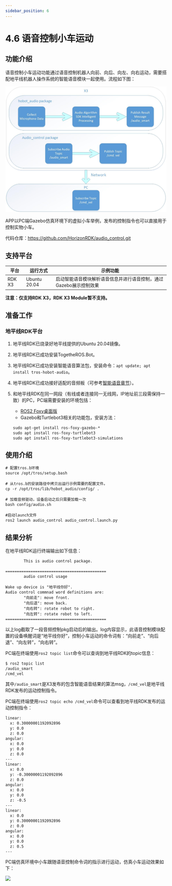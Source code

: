 ```yaml
---
sidebar_position: 6
---
```


# 4.6 语音控制小车运动

## 功能介绍

语音控制小车运动功能通过语音控制机器人向前、向后、向左、向右运动，需要搭配地平线机器人操作系统的智能语音模块一起使用。流程如下图：

![](./image/car_audio_control/audio_control.jpg)

APP以PC端Gazebo仿真环境下的虚拟小车举例，发布的控制指令也可以直接用于控制实物小车。

代码仓库：<https://github.com/HorizonRDK/audio_control.git>

## 支持平台

| 平台     | 运行方式      | 示例功能                       |
| -------- | ------------ | ------------------------------ |
| RDK X3 | Ubuntu 20.04 | 启动智能语音模块解析语音信息并进行语音控制，通过Gazebo展示控制效果 |

**注意：仅支持RDK X3，RDK X3 Module暂不支持。**

## 准备工作

### 地平线RDK平台

1. 地平线RDK已烧录好地平线提供的Ubuntu 20.04镜像。

2. 地平线RDK已成功安装TogetheROS.Bot。

3. 地平线RDK已成功安装智能语音算法包，安装命令：`apt update; apt install tros-hobot-audio`。

4. 地平线RDK已成功接好适配的音频板（可参考[智能语音章节](../boxs/box_adv#智能语音)）。

5. 和地平线RDK在同一网段（有线或者连接同一无线网，IP地址前三段需保持一致）的PC，PC端需要安装的环境包括：

   - [ROS2 Foxy桌面版](https://docs.ros.org/en/foxy/Installation/Ubuntu-Install-Debians.html)
   - Gazebo和Turtlebot3相关的功能包，安装方法：

   ```shell
   sudo apt-get install ros-foxy-gazebo-*
   sudo apt install ros-foxy-turtlebot3
   sudo apt install ros-foxy-turtlebot3-simulations
   ```

## 使用介绍

```shell
# 配置tros.b环境
source /opt/tros/setup.bash

# 从tros.b的安装路径中拷贝出运行示例需要的配置文件。
cp -r /opt/tros/lib/hobot_audio/config/ .

# 加载音频驱动，设备启动之后只需要加载一次
bash config/audio.sh

#启动launch文件
ros2 launch audio_control audio_control.launch.py
```

## 结果分析

在地平线RDK运行终端输出如下信息：

```shell
        This is audio control package.

============================================
        audio control usage

Wake up device is "地平线你好".
Audio control commnad word definitions are:
        "向前走": move front.
        "向后退": move back.
        "向右转": rotate robot to right.
        "向左转": rotate robot to left. 
============================================

```

以上log截取了一段音频控制pkg启动后的输出。log内容显示，此语音控制模块配置的设备唤醒词是“地平线你好”，控制小车运动的命令词有：“向前走”、“向后退”、“向左转”，“向右转”。

PC端在终端使用`ros2 topic list`命令可以查询到地平线RDK的topic信息：

```shell
$ ros2 topic list
/audio_smart
/cmd_vel
```

其中`/audio_smart`是X3发布的包含智能语音结果的算法msg，`/cmd_vel`是地平线RDK发布的运动控制指令。

PC端在终端使用`ros2 topic echo /cmd_vel`命令可以查看到地平线RDK发布的运动控制指令：

```shell
linear:
  x: 0.30000001192092896
  y: 0.0
  z: 0.0
angular:
  x: 0.0
  y: 0.0
  z: 0.0
---
linear:
  x: 0.0
  y: -0.30000001192092896
  z: 0.0
angular:
  x: 0.0
  y: 0.0
  z: -0.5
---
linear:
  x: 0.0
  y: 0.30000001192092896
  z: 0.0
angular:
  x: 0.0
  y: 0.0
  z: 0.5
---
```

PC端仿真环境中小车跟随语音控制命令词的指示进行运动，仿真小车运动效果如下：

![](./image/car_audio_control/move.gif)
